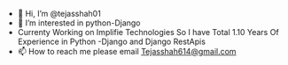 - 👋 Hi, I’m @tejasshah01
- 👀 I’m interested in python-Django
- Currenty Working on Implifie Technologies So I have Total 1.10 Years Of Experience in Python -Django and Django RestApis
- 📫 How to reach me please email Tejasshah614@gmail.com

<!---
tejasshah01/tejasshah01 is a ✨ special ✨ repository because its `README.md` (this file) appears on your GitHub profile.
You can click the Preview link to take a look at your changes.
--->
